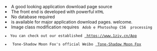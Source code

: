 <li>A good looking application download page source</li>
<li>The front end is developed with powerful <code>HTML </code></li>
<li>No database required</li>
<li> is available for major application download pages. welcome. </li>
<li>Image class modification requires <code> Adob ​​e Photoshop CS6 </ code> processing </li>
<li>You can check out our established <a href="https://www.1ziy.cn/Ap" rel="nofollow"> https://www.1ziy.cn/App</a ></li>
<li> Tone-Shadow Moon Fox's official Weibo <a href="https://weibo.com/chinazcwl" rel="nofollow"> Tone-Shadow Moon Fox</a> </li>
